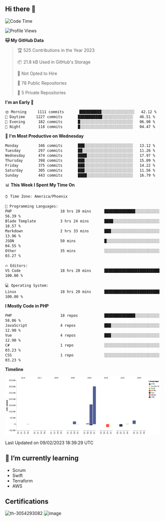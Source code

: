 ## Hi there 👋

<!--START_SECTION:waka-->
![Code Time](http://img.shields.io/badge/Code%20Time-7%2C999%20hrs%201%20min-blue)

![Profile Views](http://img.shields.io/badge/Profile%20Views-1-blue)

**🐱 My GitHub Data** 

> 🏆 525 Contributions in the Year 2023
 > 
> 📦 21.8 kB Used in GitHub's Storage 
 > 
> 🚫 Not Opted to Hire
 > 
> 📜 78 Public Repositories 
 > 
> 🔑 5 Private Repositories  
 > 
**I'm an Early 🐤** 

```text
🌞 Morning     1111 commits       ██████████░░░░░░░░░░░░░░░   42.12 % 
🌆 Daytime     1227 commits       ███████████░░░░░░░░░░░░░░   46.51 % 
🌃 Evening      182 commits       █░░░░░░░░░░░░░░░░░░░░░░░░   06.90 % 
🌙 Night        118 commits       █░░░░░░░░░░░░░░░░░░░░░░░░   04.47 % 

```
📅 **I'm Most Productive on Wednesday** 

```text
Monday         346 commits       ███░░░░░░░░░░░░░░░░░░░░░░   13.12 % 
Tuesday        297 commits       ██░░░░░░░░░░░░░░░░░░░░░░░   11.26 % 
Wednesday      474 commits       ████░░░░░░░░░░░░░░░░░░░░░   17.97 % 
Thursday       398 commits       ███░░░░░░░░░░░░░░░░░░░░░░   15.09 % 
Friday         375 commits       ███░░░░░░░░░░░░░░░░░░░░░░   14.22 % 
Saturday       305 commits       ███░░░░░░░░░░░░░░░░░░░░░░   11.56 % 
Sunday         443 commits       ████░░░░░░░░░░░░░░░░░░░░░   16.79 % 

```


📊 **This Week I Spent My Time On** 

```text
⌚︎ Time Zone: America/Phoenix

💬 Programming Languages: 
PHP                      10 hrs 20 mins      ██████████████░░░░░░░░░░░   56.39 % 
Blade Template           3 hrs 24 mins       ████░░░░░░░░░░░░░░░░░░░░░   18.57 % 
Markdown                 2 hrs 33 mins       ███░░░░░░░░░░░░░░░░░░░░░░   13.96 % 
JSON                     50 mins             █░░░░░░░░░░░░░░░░░░░░░░░░   04.55 % 
Other                    35 mins             ░░░░░░░░░░░░░░░░░░░░░░░░░   03.27 % 

🔥 Editors: 
VS Code                  18 hrs 20 mins      █████████████████████████   100.00 % 

💻 Operating System: 
Linux                    18 hrs 20 mins      █████████████████████████   100.00 % 

```

**I Mostly Code in PHP** 

```text
PHP                      18 repos            ██████████████░░░░░░░░░░░   58.06 % 
JavaScript               4 repos             ███░░░░░░░░░░░░░░░░░░░░░░   12.90 % 
Vue                      4 repos             ███░░░░░░░░░░░░░░░░░░░░░░   12.90 % 
C#                       1 repo              ░░░░░░░░░░░░░░░░░░░░░░░░░   03.23 % 
CSS                      1 repo              ░░░░░░░░░░░░░░░░░░░░░░░░░   03.23 % 

```


**Timeline**

![Chart not found](https://raw.githubusercontent.com/mikebronner/mikebronner/master/charts/bar_graph.png) 


 Last Updated on 09/02/2023 18:39:29 UTC
<!--END_SECTION:waka-->

<!--
**mikebronner/mikebronner** is a ✨ _special_ ✨ repository because its `README.md` (this file) appears on your GitHub profile.

Here are some ideas to get you started:

- 🔭 I’m currently working on ...
- 🌱 I’m currently learning ...
- 👯 I’m looking to collaborate on ...
- 🤔 I’m looking for help with ...
- 💬 Ask me about ...
- 📫 How to reach me: ...
- 😄 Pronouns: ...
- ⚡ Fun fact: ...
-->

## 🌱 I’m currently learning

- Scrum
- Swift
- Terraform
- AWS

## Certifications

![th-3054293082](https://user-images.githubusercontent.com/1791050/208267034-c5006f82-ae89-41eb-9478-7106c5aba070.jpg)          ![image](https://user-images.githubusercontent.com/1791050/208267032-13c8c426-f627-448d-b23e-e3dd74b6712a.png)

